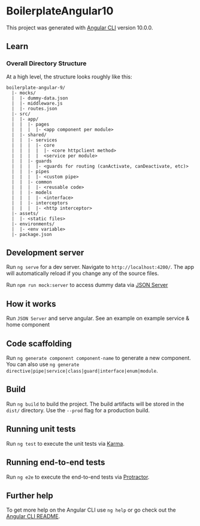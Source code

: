 # BoilerplateAngular10

This project was generated with [Angular CLI](https://github.com/angular/angular-cli) version 10.0.0.

## Learn

### Overall Directory Structure

At a high level, the structure looks roughly like this:

```
boilerplate-angular-9/
  |- mocks/
  |  |- dummy-data.json
  |  |- middleware.js
  |  |- routes.json
  |- src/
  |  |- app/
  |  |  |- pages
  |  |  |  |- <app component per module>
  |  |- shared/
  |  |  |- services
  |  |  |  |- core
  |  |  |  |  |- <core httpclient method>
  |  |  |  |  <service per module>
  |  |  |- guards
  |  |  |  |- <guards for routing (canActivate, canDeactivate, etc)>
  |  |  |- pipes
  |  |  |  |- <custom pipe>
  |  |  |- common
  |  |  |  |- <reusable code>
  |  |  |- models
  |  |  |  |- <interface>
  |  |  |- interceptors
  |  |  |  |- <http interceptor>
  |- assets/
  |  |- <static files>
  |- environments/
  |  |- <env variable>
  |- package.json
```

## Development server

Run `ng serve` for a dev server. Navigate to `http://localhost:4200/`. The app will automatically reload if you change any of the source files.

Run `npm run mock:server` to access dummy data via [JSON Server](https://github.com/typicode/json-server)

## How it works

Run `JSON Server` and serve angular. See an example on example service & home component

## Code scaffolding

Run `ng generate component component-name` to generate a new component. You can also use `ng generate directive|pipe|service|class|guard|interface|enum|module`.

## Build

Run `ng build` to build the project. The build artifacts will be stored in the `dist/` directory. Use the `--prod` flag for a production build.

## Running unit tests

Run `ng test` to execute the unit tests via [Karma](https://karma-runner.github.io).

## Running end-to-end tests

Run `ng e2e` to execute the end-to-end tests via [Protractor](http://www.protractortest.org/).

## Further help

To get more help on the Angular CLI use `ng help` or go check out the [Angular CLI README](https://github.com/angular/angular-cli/blob/master/README.md).

